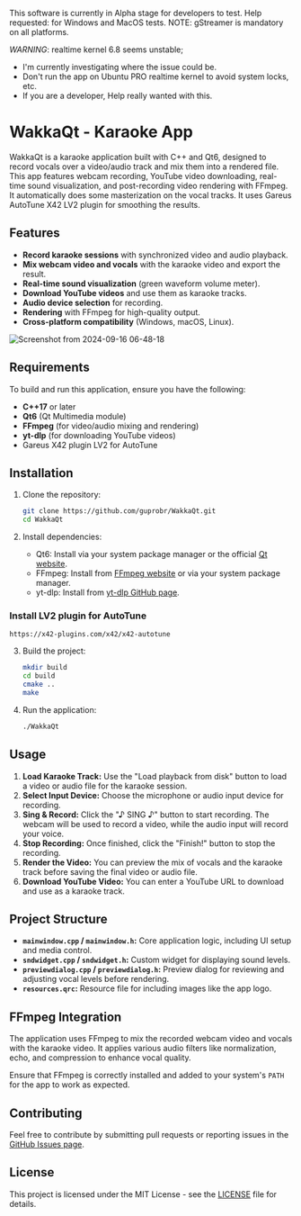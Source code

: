 This software is currently in Alpha stage for developers to test. Help requested: for Windows and MacOS tests. 
NOTE: gStreamer is mandatory on all platforms.

*WARNING*:  realtime kernel 6.8 seems unstable;
* I'm currently investigating where the issue could be. 
* Don't run the app on Ubuntu PRO realtime kernel to avoid system locks, etc. 
* If you are a developer, Help really wanted with this. 

# WakkaQt - Karaoke App

WakkaQt is a karaoke application built with C++ and Qt6, designed to record vocals over a video/audio track and mix them into a rendered file. This app features webcam recording, YouTube video downloading, real-time sound visualization, and post-recording video rendering with FFmpeg. It automatically does some masterization on the vocal tracks. It uses Gareus AutoTune X42 LV2 plugin for smoothing the results.

## Features

- **Record karaoke sessions** with synchronized video and audio playback.
- **Mix webcam video and vocals** with the karaoke video and export the result.
- **Real-time sound visualization** (green waveform volume meter).
- **Download YouTube videos** and use them as karaoke tracks.
- **Audio device selection** for recording.
- **Rendering** with FFmpeg for high-quality output.
- **Cross-platform compatibility** (Windows, macOS, Linux).

![Screenshot from 2024-09-16 06-48-18](https://github.com/user-attachments/assets/fe3c86a1-1ee9-4529-90b4-d97e50ca5bf7)

## Requirements

To build and run this application, ensure you have the following:

- **C++17** or later
- **Qt6** (Qt Multimedia module)
- **FFmpeg** (for video/audio mixing and rendering)
- **yt-dlp** (for downloading YouTube videos)
- Gareus X42 plugin LV2 for AutoTune

## Installation

1. Clone the repository:

    ```bash
    git clone https://github.com/guprobr/WakkaQt.git
    cd WakkaQt
    ```

2. Install dependencies:
   
    - Qt6: Install via your system package manager or the official [Qt website](https://www.qt.io/).
    - FFmpeg: Install from [FFmpeg website](https://ffmpeg.org/) or via your system package manager.
    - yt-dlp: Install from [yt-dlp GitHub page](https://github.com/yt-dlp/yt-dlp).

### Install LV2 plugin for AutoTune
```
https://x42-plugins.com/x42/x42-autotune
```

3. Build the project:

    ```bash
    mkdir build
    cd build
    cmake ..
    make
    ```

4. Run the application:

    ```bash
    ./WakkaQt
    ```
## Usage

1. **Load Karaoke Track:** Use the "Load playback from disk" button to load a video or audio file for the karaoke session.
2. **Select Input Device:** Choose the microphone or audio input device for recording.
3. **Sing & Record:** Click the "♪ SING ♪" button to start recording. The webcam will be used to record a video, while the audio input will record your voice.
4. **Stop Recording:** Once finished, click the "Finish!" button to stop the recording.
5. **Render the Video:** You can preview the mix of vocals and the karaoke track before saving the final video or audio file.
6. **Download YouTube Video:** You can enter a YouTube URL to download and use as a karaoke track.

## Project Structure

- **`mainwindow.cpp` / `mainwindow.h`:** Core application logic, including UI setup and media control.
- **`sndwidget.cpp` / `sndwidget.h`:** Custom widget for displaying sound levels.
- **`previewdialog.cpp` / `previewdialog.h`:** Preview dialog for reviewing and adjusting vocal levels before rendering.
- **`resources.qrc`:** Resource file for including images like the app logo.

## FFmpeg Integration

The application uses FFmpeg to mix the recorded webcam video and vocals with the karaoke video. It applies various audio filters like normalization, echo, and compression to enhance vocal quality.

Ensure that FFmpeg is correctly installed and added to your system's `PATH` for the app to work as expected.

## Contributing

Feel free to contribute by submitting pull requests or reporting issues in the [GitHub Issues page](https://github.com/guprobr/WakkaQt/issues).

## License

This project is licensed under the MIT License - see the [LICENSE](LICENSE) file for details.

